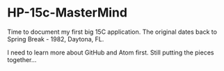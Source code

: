 # HP-15c-MasterMind

Time to document my first big 15C application. The original dates back to Spring Break - 1982, Daytona, FL.

I need to learn more about GitHub and Atom first.
Still putting the pieces together...
